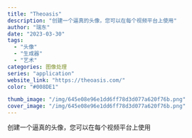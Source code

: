```yaml
---
title: "Theoasis"
description: "创建一个逼真的头像，您可以在每个视频平台上使用"
author: "瑞东"
date: "2023-03-30"
tags:
  - "头像"
  - "生成器"
  - "艺术"
categories: 图像处理
series: "application"
website_link: "https://theoasis.com/"
color: "#008DE1"

thumb_image: "/img/645e08e96e1dd6ff78d3d077a620f76b.png"
cover_image: "/img/645e08e96e1dd6ff78d3d077a620f76b.png"
---
```


创建一个逼真的头像，您可以在每个视频平台上使用